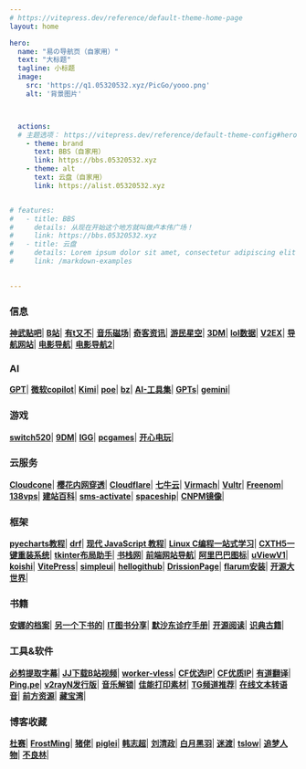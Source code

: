 ```yaml
---
# https://vitepress.dev/reference/default-theme-home-page
layout: home

hero:
  name: "易の导航页（自家用）"
  text: "大标题"
  tagline: 小标题
  image: 
    src: 'https://q1.05320532.xyz/PicGo/yooo.png'
    alt: '背景图片'



  actions:
  # 主题选项： https://vitepress.dev/reference/default-theme-config#hero
    - theme: brand
      text: BBS（自家用）
      link: https://bbs.05320532.xyz
    - theme: alt
      text: 云盘（自家用）
      link: https://alist.05320532.xyz


# features:
#   - title: BBS
#     details: 从现在开始这个地方就叫做卢本伟广场！
#     link: https://bbs.05320532.xyz
#   - title: 云盘
#     details: Lorem ipsum dolor sit amet, consectetur adipiscing elit
#     link: /markdown-examples

 
---
```





### 信息
**[神武贴吧](https://tieba.baidu.com/f?kw=%E7%A5%9E%E6%AD%A6%E9%80%8D%E9%81%A5%E5%A4%96%E4%BC%A0&ie=utf-8)**|
**[B站](https://t.bilibili.com/)**|
**[有t又不](https://www.youtube.com/)**|
**[音乐磁场](https://www.hifini.com/)**|
**[奇客资讯](https://www.solidot.org/)**|
**[游民星空](https://www.gamersky.com/)**|
**[3DM](https://bbs.3dmgame.com/)**|
**[lol数据](https://101.qq.com/#/hero-rank-fight)**|
**[V2EX](https://www.v2ex.com/)**|
**[导航网站](https://item.ink/)**|
**[电影导航](https://www.mfdy.com/)**|
**[电影导航2](https://www.f7s.net/)**|


### AI
**[GPT](https://chatgpt.com/)**|
**[微软copilot](https://copilot.microsoft.com/)**|
**[Kimi](https://kimi.moonshot.cn/)**|
**[poe](https://poe.com/)**|
**[bz](https://chat.gpt.bz/)**|
**[AI-工具集](https://ai-bot.cn/)**|
**[GPTs](https://chat.openai-now.com/zh)**|
**[gemini](https://gemini.google.com/app)**|

### 游戏
**[switch520](https://www.gamer520.com/)**|
**[9DM](http://www.9dmsgame.net/)**|
**[IGG](https://igg-games.com/)**|
**[pcgames](https://pcgamestorrents.com/)**|
**[开心电玩](https://www.kxdw.com/games/)**|

### 云服务
**[Cloudcone](https://app.cloudcone.com/?ref=5264)**|
**[樱花内网穿透](https://www.natfrp.com/)**|
**[Cloudflare](https://dash.cloudflare.com/)**|
**[七牛云](https://portal.qiniu.com/home)**|
**[Virmach](https://billing.virmach.com/)**|
**[Vultr](https://www.vultr.com/?ref=7577665)**|
**[Freenom](https://www.freenom.com/zu/index.html?lang=zu)**|
**[138vps](https://www.138vps.com/)**|
**[建站百科](https://www.jzbk.net/)**|
**[sms-activate](https://sms-activate.org/cn)**|
**[spaceship](https://www.spaceship.com/)**|
**[CNPM镜像](https://registry.npmmirror.com/binary.html)**|

### 框架
**[pyecharts教程](https://www.heywhale.com/mw/project/5eb7958f366f4d002d783d4a)**|
**[drf](https://www.django-rest-framework.org/)**|
**[现代 JavaScript 教程](https://zh.javascript.info/)**|
**[Linux C编程一站式学习](https://akaedu.github.io/book/index.html)**|
**[CXTH5一键重装系统](https://www.cxthhhhh.com/network-reinstall-system-modify)**|
**[tkinter布局助手](https://www.pytk.net/)**|
**[书栈网](https://www.bookstack.cn/)**|
**[前端网站导航](https://www.fly63.com/nav)**|
**[阿里巴巴图标](https://www.iconfont.cn/)**|
**[uViewV1](https://v1.uviewui.com/)**|
**[koishi](https://koishi.chat/zh-CN/)**|
**[VitePress](https://vitepress.vuejs.org/)**|
**[simpleui](https://newpanjing.github.io/simpleui_docs/)**|
**[hellogithub](https://hellogithub.com/)**|
**[DrissionPage](https://drissionpage.cn/)**|
**[flarum安装](https://discuss.flarum.org.cn/d/2195)**|
**[开源大世界](https://kydsj.vip/doku.php?id=wiki:%E7%BD%91%E7%AB%99%E7%9B%AE%E5%BD%95)**|


### 书籍
**[安娜的档案](https://zh.annas-archive.org/)**|
**[另一个下书的](https://bk.hallowlib.org/)**|
**[IT图书分享](https://itbox.cc/)**|
**[默沙东诊疗手册](https://www.msdmanuals.cn/)**|
**[开源阅读](https://gedoor.github.io/)**|
**[识典古籍](https://www.shidianguji.com/)**|

### 工具&软件
**[必剪提取字幕](https://tool.05320532.xyz/bijian/)**|
**[JJ下载B站视频](https://www.jijidown.com/)**|
**[worker-vless](https://github.com/zizifn/edgetunnel/blob/main/src/worker-vless.js)**|
**[CF优选IP](http://ip.flares.cloud/)**|
**[CF优质IP](https://stock.hostmonit.com/CloudFlareYes)**|
**[有道翻译](https://fanyi.youdao.com/)**|
**[Ping.pe](https://ping.pe/)**|
**[v2rayN发行版](https://github.com/2dust/v2rayN/releases)**|
**[音乐解锁](https://demo.unlock-music.dev/)**|
**[佳能打印素材](https://creativepark.canon/sc/index.html)**|
**[TG频道推荐](https://rectg.com/)**|
**[在线文本转语音](https://www.text-to-speech.cn/)**|
**[前方资源](https://qianfangzy.com/)**|
**[藏宝湾](https://www.iopq.net/)**|



### 博客收藏
**[杜赛](https://www.dusaiphoto.com/)**|
**[FrostMing](https://frostming.com/)**|
**[猪佬](https://aber.sh/)**|
**[piglei](https://www.piglei.com/)**|
**[韩志超](https://www.cnblogs.com/superhin/)**|
**[刘清政](https://www.cnblogs.com/liuqingzheng/)**|
**[白月黑羽](https://www.byhy.net/)**|
**[迷渡](https://justjavac.com/)**|
**[tslow](https://tslow.cn/)**|
**[追梦人物](https://www.zmrenwu.com/)**|
**[不良林](https://bulianglin.com/)**|
